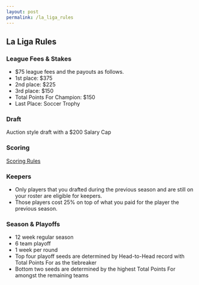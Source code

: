 ```yaml
---
layout: post
permalink: /la_liga_rules
---
```


## La Liga Rules

### League Fees & Stakes

* $75 league fees and the payouts as follows.
* 1st place: $375
* 2nd place: $225
* 3rd place: $150
* Total Points For Champion: $150
* Last Place: Soccer Trophy

### Draft

Auction style draft with a $200 Salary Cap

### Scoring

[Scoring Rules](https://fantasy.espn.com/football/league/settings?leagueId=493888&view=scoring)

### Keepers

* Only players that you drafted during the previous season and are still on your roster are eligible for keepers.
* Those players cost 25% on top of what you paid for the player the previous season.

### Season & Playoffs

* 12 week regular season
* 6 team playoff
* 1 week per round
* Top four playoff seeds are determined by Head-to-Head record with Total Points For as the tiebreaker
* Bottom two seeds are determined by the highest Total Points For amongst the remaining teams